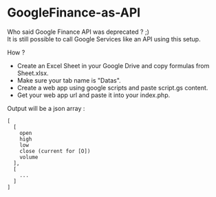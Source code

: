 # GoogleFinance-as-API

Who said Google Finance API was deprecated ? ;)   
It is still possible to call Google Services like an API using this setup.

How ?   

- Create an Excel Sheet in your Google Drive and copy formulas from Sheet.xlsx.  
- Make sure your tab name is "Datas".  
- Create a web app using google scripts and paste script.gs content. 
- Get your web app url and paste it into your index.php. 

Output will be a json array :  

```
[
  [ 
    open
    high
    low
    close (current for [O])
    volume
  ],
  [
    ...
  ]
]
```
